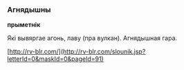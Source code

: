### Агнядышны
**прыметнік**

Які вывяргае агонь, лаву (пра вулкан). Агнядышная гара.

<a rel="author">[http://rv-blr.com/](http://rv-blr.com/slounik.jsp?letterId=0&maskId=0&pageId=91)</a>
